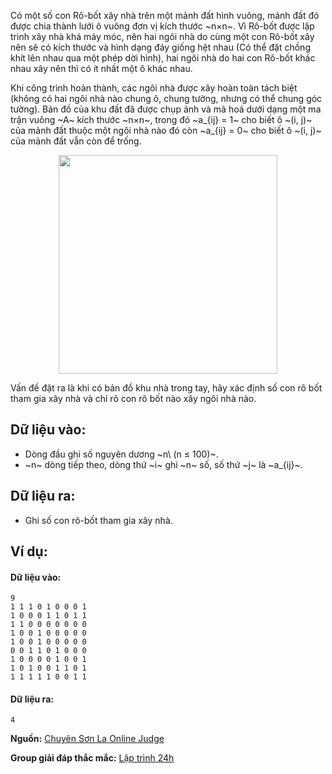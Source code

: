 Có một số con Rô-bốt xây nhà trên một mảnh đất hình vuông, mảnh đất đó được chia thành lưới ô vuông đơn vị kích thước ~n×n~. Vì Rô-bốt được lập trình xây nhà khá máy móc, nên hai ngôi nhà do cùng một con Rô-bốt xây nên sẽ có kích thước và hình dạng đáy giống hệt nhau (Có thể đặt chồng khít lên nhau qua một phép dời hình), hai ngôi nhà do hai con Rô-bốt khác nhau xây nên thì có ít nhất một ô khác nhau.

Khi công trình hoàn thành, các ngôi nhà được xây hoàn toàn tách biệt (không có hai ngôi nhà nào chung ô, chung tường, nhưng có thể chung góc tường). Bản đồ của khu đất đã được chụp ảnh và mã hoá dưới dạng một ma trận vuông ~A~ kích thước ~n×n~, trong đó ~a_{ij} = 1~ cho biết ô ~(i, j)~ của mảnh đất thuộc một ngôi nhà nào đó còn ~a_{ij} = 0~ cho biết ô ~(i, j)~ của mảnh đất vẫn còn để trống.
<center><img src="/images/problems/575/HOUSE.svg" width="350px" /></center>

Vấn đề đặt ra là khi có bản đồ khu nhà trong tay, hãy xác định số con rô bốt tham gia xây nhà và chỉ rõ con rô bốt nào xây ngôi nhà nào.

## Dữ liệu vào:
- Dòng đầu ghi số nguyên dương ~n\ (n ≤ 100)~.
- ~n~ dòng tiếp theo, dòng thứ ~i~ ghi ~n~ số, số thứ ~j~ là ~a_{ij}~.

## Dữ liệu ra:
- Ghi số con rô-bốt tham gia xây nhà.

## Ví dụ:
#### Dữ liệu vào:
```
9
1 1 1 0 1 0 0 0 1
1 0 0 0 1 1 0 1 1
1 1 0 0 0 0 0 0 0
1 0 0 1 0 0 0 0 0
1 0 0 1 0 0 0 0 0
0 0 1 1 0 1 0 0 0
1 0 0 0 0 1 0 0 1
1 0 1 0 0 1 1 0 1
1 1 1 1 1 0 0 1 1
```

#### Dữ liệu ra:
```
4
```
**Nguồn:** [Chuyên Sơn La Online Judge](http://csloj.ddns.net/)

**Group giải đáp thắc mắc:** [Lập trình 24h](https://www.facebook.com/groups/1386904321519984)